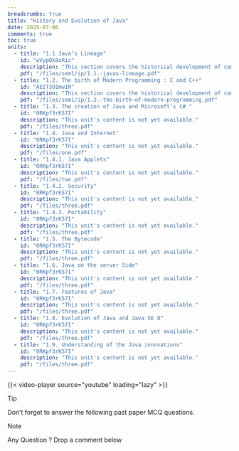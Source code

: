 ```yaml
---
breadcrumbs: true
title: "History and Evolution of Java"
date: 2025-07-06
comments: true
toc: true
units:
  - title: "1.1 Java’s Lineage"
    id: "wVypQk8oRic"
    description: "This section covers the historical development of computing systems."
    pdf: "/files/sem1/ip/1.1.-javas-lineage.pdf"
  - title: "1.2. The birth of Modern Programming : C and C++"
    id: "AEIT3O1mw1M"
    description: "This section covers the historical development of computing technology."
    pdf: "/files/sem1/ip/1.2.-the-birth-of-modern-programming.pdf"
  - title: "1.3. The creation of Java and Microsoft’s C# "
    id: "0RKpf3rK57I"
    description: "This unit's content is not yet available."
    pdf: "/files/three.pdf"
  - title: "1.4. Java and Internet"
    id: "0RKpf3rK57I"
    description: "This unit's content is not yet available."
    pdf: "/files/one.pdf"
  - title: "1.4.1. Java Applets"
    id: "0RKpf3rK57I"
    description: "This unit's content is not yet available."
    pdf: "/files/two.pdf"
  - title: "1.4.2. Security"
    id: "0RKpf3rK57I"
    description: "This unit's content is not yet available."
    pdf: "/files/three.pdf"
  - title: "1.4.3. Portability"
    id: "0RKpf3rK57I"
    description: "This unit's content is not yet available."
    pdf: "/files/three.pdf"    
  - title: "1.5. The Bytecode"
    id: "0RKpf3rK57I"
    description: "This unit's content is not yet available."
    pdf: "/files/three.pdf"    
  - title: "1.6. Java on the server Side"
    id: "0RKpf3rK57I"
    description: "This unit's content is not yet available."
    pdf: "/files/three.pdf"    
  - title: "1.7. Features of Java"
    id: "0RKpf3rK57I"
    description: "This unit's content is not yet available."
    pdf: "/files/three.pdf"                                       
  - title: "1.8. Evolution of Java and Java SE 8"
    id: "0RKpf3rK57I"
    description: "This unit's content is not yet available."
    pdf: "/files/three.pdf"  
  - title: "1.9. Understanding of the Java innovations"
    id: "0RKpf3rK57I"
    description: "This unit's content is not yet available."
    pdf: "/files/three.pdf"  
---
```


{{< video-player source="youtube" loading="lazy" >}}

> [!TIP]
> Don’t forget to answer the following past paper MCQ questions.
 


> [!NOTE]
> Any Question ? Drop a comment below 

